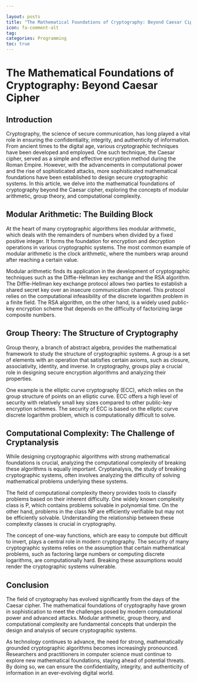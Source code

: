 ```yaml
---

layout: posts
title: "The Mathematical Foundations of Cryptography: Beyond Caesar Cipher"
icon: fa-comment-alt
tag:      
categories: Programming
toc: true
---
```




# The Mathematical Foundations of Cryptography: Beyond Caesar Cipher

## Introduction

Cryptography, the science of secure communication, has long played a vital role in ensuring the confidentiality, integrity, and authenticity of information. From ancient times to the digital age, various cryptographic techniques have been developed and employed. One such technique, the Caesar cipher, served as a simple and effective encryption method during the Roman Empire. However, with the advancements in computational power and the rise of sophisticated attacks, more sophisticated mathematical foundations have been established to design secure cryptographic systems. In this article, we delve into the mathematical foundations of cryptography beyond the Caesar cipher, exploring the concepts of modular arithmetic, group theory, and computational complexity.

## Modular Arithmetic: The Building Block

At the heart of many cryptographic algorithms lies modular arithmetic, which deals with the remainders of numbers when divided by a fixed positive integer. It forms the foundation for encryption and decryption operations in various cryptographic systems. The most common example of modular arithmetic is the clock arithmetic, where the numbers wrap around after reaching a certain value.

Modular arithmetic finds its application in the development of cryptographic techniques such as the Diffie-Hellman key exchange and the RSA algorithm. The Diffie-Hellman key exchange protocol allows two parties to establish a shared secret key over an insecure communication channel. This protocol relies on the computational infeasibility of the discrete logarithm problem in a finite field. The RSA algorithm, on the other hand, is a widely used public-key encryption scheme that depends on the difficulty of factorizing large composite numbers.

## Group Theory: The Structure of Cryptography

Group theory, a branch of abstract algebra, provides the mathematical framework to study the structure of cryptographic systems. A group is a set of elements with an operation that satisfies certain axioms, such as closure, associativity, identity, and inverse. In cryptography, groups play a crucial role in designing secure encryption algorithms and analyzing their properties.

One example is the elliptic curve cryptography (ECC), which relies on the group structure of points on an elliptic curve. ECC offers a high level of security with relatively small key sizes compared to other public-key encryption schemes. The security of ECC is based on the elliptic curve discrete logarithm problem, which is computationally difficult to solve.

## Computational Complexity: The Challenge of Cryptanalysis

While designing cryptographic algorithms with strong mathematical foundations is crucial, analyzing the computational complexity of breaking these algorithms is equally important. Cryptanalysis, the study of breaking cryptographic systems, often involves analyzing the difficulty of solving mathematical problems underlying these systems.

The field of computational complexity theory provides tools to classify problems based on their inherent difficulty. One widely known complexity class is P, which contains problems solvable in polynomial time. On the other hand, problems in the class NP are efficiently verifiable but may not be efficiently solvable. Understanding the relationship between these complexity classes is crucial in cryptography.

The concept of one-way functions, which are easy to compute but difficult to invert, plays a central role in modern cryptography. The security of many cryptographic systems relies on the assumption that certain mathematical problems, such as factoring large numbers or computing discrete logarithms, are computationally hard. Breaking these assumptions would render the cryptographic systems vulnerable.

## Conclusion

The field of cryptography has evolved significantly from the days of the Caesar cipher. The mathematical foundations of cryptography have grown in sophistication to meet the challenges posed by modern computational power and advanced attacks. Modular arithmetic, group theory, and computational complexity are fundamental concepts that underpin the design and analysis of secure cryptographic systems.

As technology continues to advance, the need for strong, mathematically grounded cryptographic algorithms becomes increasingly pronounced. Researchers and practitioners in computer science must continue to explore new mathematical foundations, staying ahead of potential threats. By doing so, we can ensure the confidentiality, integrity, and authenticity of information in an ever-evolving digital world.